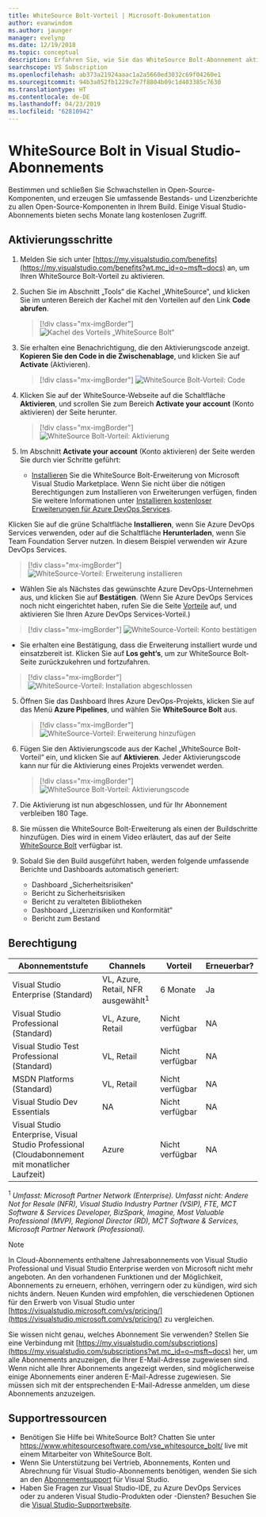 ```yaml
---
title: WhiteSource Bolt-Vorteil | Microsoft-Dokumentation
author: evanwindom
ms.author: jaunger
manager: evelynp
ms.date: 12/19/2018
ms.topic: conceptual
description: Erfahren Sie, wie Sie das WhiteSource Bolt-Abonnement aktivieren, das in Ihrem Visual Studio-Abonnement enthalten ist.
searchscope: VS Subscription
ms.openlocfilehash: ab373a21924aaac1a2a5660ed3032c69f04260e1
ms.sourcegitcommit: 94b3a052fb1229c7e7f8804b09c1d403385c7630
ms.translationtype: HT
ms.contentlocale: de-DE
ms.lasthandoff: 04/23/2019
ms.locfileid: "62810942"
---
```

# <a name="whitesource-bolt-in-visual-studio-subscriptions"></a>WhiteSource Bolt in Visual Studio-Abonnements

Bestimmen und schließen Sie Schwachstellen in Open-Source-Komponenten, und erzeugen Sie umfassende Bestands- und Lizenzberichte zu allen Open-Source-Komponenten in Ihrem Build. Einige Visual Studio-Abonnements bieten sechs Monate lang kostenlosen Zugriff.

## <a name="activation-steps"></a>Aktivierungsschritte

1. Melden Sie sich unter [https://my.visualstudio.com/benefits](https://my.visualstudio.com/benefits?wt.mc_id=o~msft~docs) an, um Ihren WhiteSource Bolt-Vorteil zu aktivieren.

2. Suchen Sie im Abschnitt „Tools“ die Kachel „WhiteSource“, und klicken Sie im unteren Bereich der Kachel mit den Vorteilen auf den Link **Code abrufen**.
   > [!div class="mx-imgBorder"]
   > ![Kachel des Vorteils „WhiteSource Bolt“](_img/vs-whitesource/vs-whitesource-tile.png)

3. Sie erhalten eine Benachrichtigung, die den Aktivierungscode anzeigt.  **Kopieren Sie den Code in die Zwischenablage**, und klicken Sie auf **Activate** (Aktivieren).
   > [!div class="mx-imgBorder"]
   > ![WhiteSource Bolt-Vorteil: Code](_img/vs-whitesource/vs-whitesource-code.png)

4. Klicken Sie auf der WhiteSource-Webseite auf die Schaltfläche **Aktivieren**, und scrollen Sie zum Bereich **Activate your account** (Konto aktivieren) der Seite herunter.
   > [!div class="mx-imgBorder"]
   > ![WhiteSource Bolt-Vorteil: Aktivierung](_img/vs-whitesource/vs-whitesource-activate-page-cropped.png)

5. Im Abschnitt **Activate your account** (Konto aktivieren) der Seite werden Sie durch vier Schritte geführt:

   - [Installieren](https://marketplace.visualstudio.com/items?itemName=whitesource.ws-bolt) Sie die WhiteSource Bolt-Erweiterung von Microsoft Visual Studio Marketplace. Wenn Sie nicht über die nötigen Berechtigungen zum Installieren von Erweiterungen verfügen, finden Sie weitere Informationen unter [Installieren kostenloser Erweiterungen für Azure DevOps Services](/azure/devops/marketplace/install-vsts-extension?view=vsts).

Klicken Sie auf die grüne Schaltfläche **Installieren**, wenn Sie Azure DevOps Services verwenden, oder auf die Schaltfläche **Herunterladen**, wenn Sie Team Foundation Server nutzen.  In diesem Beispiel verwenden wir Azure DevOps Services.
> [!div class="mx-imgBorder"]
> ![WhiteSource-Vorteil: Erweiterung installieren](_img/vs-whitesource/vs-whitesource-download-install.png)

- Wählen Sie als Nächstes das gewünschte Azure DevOps-Unternehmen aus, und klicken Sie auf **Bestätigen**.  (Wenn Sie Azure DevOps Services noch nicht eingerichtet haben, rufen Sie die Seite [Vorteile](https://my.visualstudio.com/benefits) auf, und aktivieren Sie Ihren Azure DevOps Services-Vorteil.)

> [!div class="mx-imgBorder"]
> ![WhiteSource-Vorteil: Konto bestätigen](_img/vs-whitesource/vs-whitesource-confirm-account.png)

- Sie erhalten eine Bestätigung, dass die Erweiterung installiert wurde und einsatzbereit ist.  Klicken Sie auf **Los geht‘s**, um zur WhiteSource Bolt-Seite zurückzukehren und fortzufahren.
> [!div class="mx-imgBorder"]
> ![WhiteSource-Vorteil: Installation abgeschlossen](_img/vs-whitesource/vs-whitesource-install-complete.png)

5. Öffnen Sie das Dashboard Ihres Azure DevOps-Projekts, klicken Sie auf das Menü **Azure Pipelines**, und wählen Sie **WhiteSource Bolt** aus.
   > [!div class="mx-imgBorder"]
   > ![WhiteSource-Vorteil: Erweiterung hinzufügen](_img/vs-whitesource/vs-whitesource-installed-cropped.png)

6. Fügen Sie den Aktivierungscode aus der Kachel „WhiteSource Bolt-Vorteil“ ein, und klicken Sie auf **Aktivieren**. Jeder Aktivierungscode kann nur für die Aktivierung eines Projekts verwendet werden.
   > [!div class="mx-imgBorder"]
   > ![WhiteSource Bolt-Vorteil: Aktivierungscode](_img/vs-whitesource/vs-whitesource-activate-code-cropped.png)

7. Die Aktivierung ist nun abgeschlossen, und für Ihr Abonnement verbleiben 180 Tage.

8. Sie müssen die WhiteSource Bolt-Erweiterung als einen der Buildschritte hinzufügen.  Dies wird in einem Video erläutert, das auf der Seite [WhiteSource Bolt](https://www.whitesourcesoftware.com/whitesource_bolt_visualstudio_2017/#activate) verfügbar ist.

9. Sobald Sie den Build ausgeführt haben, werden folgende umfassende Berichte und Dashboards automatisch generiert:
    - Dashboard „Sicherheitsrisiken“
    - Bericht zu Sicherheitsrisiken
    - Bericht zu veralteten Bibliotheken
    - Dashboard „Lizenzrisiken und Konformität“
    - Bericht zum Bestand

## <a name="eligibility"></a>Berechtigung

| Abonnementstufe                                                 |     Channels                                            | Vorteil                                                          | Erneuerbar?    |
|--------------------------------------------------------------------|---------------------------------------------------------|------------------------------------------------------------------|---------------|
| Visual Studio Enterprise (Standard)   | VL, Azure, Retail, NFR ausgewählt<sup>1</sup> | 6 Monate       |  Ja          |
| Visual Studio Professional (Standard) | VL, Azure, Retail                                       | Nicht verfügbar                                                           |NA         |
| Visual Studio Test Professional (Standard)                         | VL, Retail                                              | Nicht verfügbar                                             |  NA         |
| MSDN Platforms (Standard)                                          | VL, Retail                                              | Nicht verfügbar                                              | NA         |
| Visual Studio Dev Essentials | NA  | Nicht verfügbar |NA |
| Visual Studio Enterprise, Visual Studio Professional (Cloudabonnement mit monatlicher Laufzeit) | Azure                                       | Nicht verfügbar                                                           |NA|

<sup>1</sup> *Umfasst:  Microsoft Partner Network (Enterprise).  Umfasst nicht: Andere Not for Resale (NFR), Visual Studio Industry Partner (VSIP), FTE, MCT Software & Services Developer, BizSpark, Imagine, Most Valuable Professional (MVP), Regional Director (RD), MCT Software & Services, Microsoft Partner Network (Professional).*

> [!NOTE]
> In Cloud-Abonnements enthaltene Jahresabonnements von Visual Studio Professional und Visual Studio Enterprise werden von Microsoft nicht mehr angeboten. An den vorhandenen Funktionen und der Möglichkeit, Abonnements zu erneuern, erhöhen, verringern oder zu kündigen, wird sich nichts ändern. Neuen Kunden wird empfohlen, die verschiedenen Optionen für den Erwerb von Visual Studio unter [https://visualstudio.microsoft.com/vs/pricing/](https://visualstudio.microsoft.com/vs/pricing/) zu vergleichen.

Sie wissen nicht genau, welches Abonnement Sie verwenden?  Stellen Sie eine Verbindung mit [https://my.visualstudio.com/subscriptions](https://my.visualstudio.com/subscriptions?wt.mc_id=o~msft~docs) her, um alle Abonnements anzuzeigen, die Ihrer E-Mail-Adresse zugewiesen sind. Wenn nicht alle Ihrer Abonnements angezeigt werden, sind möglicherweise einige Abonnements einer anderen E-Mail-Adresse zugewiesen.  Sie müssen sich mit der entsprechenden E-Mail-Adresse anmelden, um diese Abonnements anzuzeigen.

## <a name="support-resources"></a>Supportressourcen

- Benötigen Sie Hilfe bei WhiteSource Bolt?  Chatten Sie unter https://www.whitesourcesoftware.com/vse_whitesource_bolt/ live mit einem Mitarbeiter von WhiteSource Bolt.
- Wenn Sie Unterstützung bei Vertrieb, Abonnements, Konten und Abrechnung für Visual Studio-Abonnements benötigen, wenden Sie sich an den [Abonnementsupport](https://visualstudio.microsoft.com/subscriptions/support/) für Visual Studio.
- Haben Sie Fragen zur Visual Studio-IDE, zu Azure DevOps Services oder zu anderen Visual Studio-Produkten oder -Diensten?  Besuchen Sie die [Visual Studio-Supportwebsite](https://visualstudio.microsoft.com/support/).